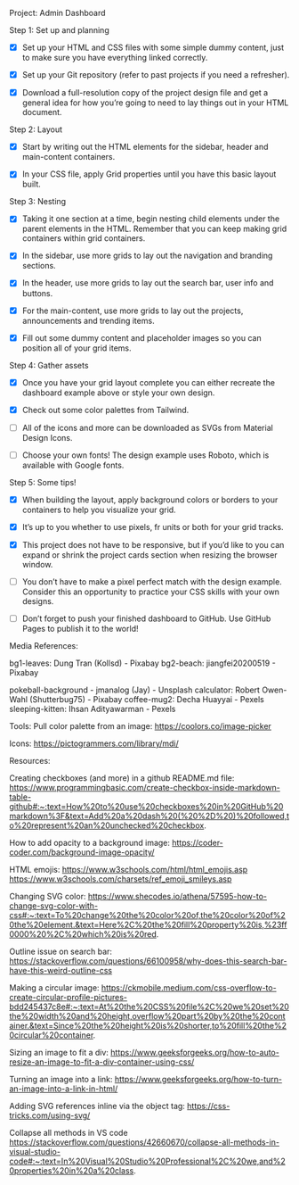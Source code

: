 Project: Admin Dashboard


Step 1: Set up and planning

- [x] Set up your HTML and CSS files with some simple dummy content, just to make sure you have everything linked correctly.
- [x] Set up your Git repository (refer to past projects if you need a refresher).
- [x] Download a full-resolution copy of the project design file and get a general idea for how you’re going to need to lay things out in your HTML document.


Step 2: Layout

- [x] Start by writing out the HTML elements for the sidebar, header and main-content containers.
- [x] In your CSS file, apply Grid properties until you have this basic layout built.


Step 3: Nesting

- [x] Taking it one section at a time, begin nesting child elements under the parent elements in the HTML. Remember that you can keep making grid containers within grid containers.
- [x] In the sidebar, use more grids to lay out the navigation and branding sections.
- [x] In the header, use more grids to lay out the search bar, user info and buttons.
- [x] For the main-content, use more grids to lay out the projects, announcements and trending items.
- [x] Fill out some dummy content and placeholder images so you can position all of your grid items.


Step 4: Gather assets

- [x] Once you have your grid layout complete you can either recreate the dashboard example above or style your own design.
- [x] Check out some color palettes from Tailwind.
- [ ] All of the icons and more can be downloaded as SVGs from Material Design Icons.
- [ ] Choose your own fonts! The design example uses Roboto, which is available with Google fonts.


Step 5: Some tips!

- [x] When building the layout, apply background colors or borders to your containers to help you visualize your grid.
- [x] It’s up to you whether to use pixels, fr units or both for your grid tracks.
- [x] This project does not have to be responsive, but if you’d like to you can expand or shrink the project cards section when resizing the browser window.
- [ ] You don’t have to make a pixel perfect match with the design example. Consider this an opportunity to practice your CSS skills with your own designs.
- [ ] Don’t forget to push your finished dashboard to GitHub. Use GitHub Pages to publish it to the world!


Media References:

bg1-leaves: Dung Tran (Kollsd) - Pixabay
bg2-beach: jiangfei20200519 - Pixabay

pokeball-background - jmanalog (Jay) - Unsplash
calculator: Robert Owen-Wahl (Shutterbug75) - Pixabay
coffee-mug2: Decha Huayyai - Pexels
sleeping-kitten: Ihsan Adityawarman - Pexels



Tools:
Pull color palette from an image: https://coolors.co/image-picker

Icons:
https://pictogrammers.com/library/mdi/



Resources: 

Creating checkboxes (and more) in a github README.md file:
https://www.programmingbasic.com/create-checkbox-inside-markdown-table-github#:~:text=How%20to%20use%20checkboxes%20in%20GitHub%20markdown%3F&text=Add%20a%20dash%20(%20%2D%20)%20followed,to%20represent%20an%20unchecked%20checkbox.

How to add opacity to a background image:
https://coder-coder.com/background-image-opacity/

HTML emojis:
https://www.w3schools.com/html/html_emojis.asp
https://www.w3schools.com/charsets/ref_emoji_smileys.asp

Changing SVG color:
https://www.shecodes.io/athena/57595-how-to-change-svg-color-with-css#:~:text=To%20change%20the%20color%20of,the%20color%20of%20the%20element.&text=Here%2C%20the%20fill%20property%20is,%23ff0000%20%2C%20which%20is%20red.

Outline issue on search bar:
https://stackoverflow.com/questions/66100958/why-does-this-search-bar-have-this-weird-outline-css

Making a circular image:
https://ckmobile.medium.com/css-overflow-to-create-circular-profile-pictures-bdd245437c8e#:~:text=At%20the%20CSS%20file%2C%20we%20set%20the%20width%20and%20height,overflow%20part%20by%20the%20container.&text=Since%20the%20height%20is%20shorter,to%20fill%20the%20circular%20container.

Sizing an image to fit a div:
https://www.geeksforgeeks.org/how-to-auto-resize-an-image-to-fit-a-div-container-using-css/

Turning an image into a link:
https://www.geeksforgeeks.org/how-to-turn-an-image-into-a-link-in-html/


Adding SVG references inline via the object tag:
https://css-tricks.com/using-svg/

Collapse all methods in VS code
https://stackoverflow.com/questions/42660670/collapse-all-methods-in-visual-studio-code#:~:text=In%20Visual%20Studio%20Professional%2C%20we,and%20properties%20in%20a%20class.
